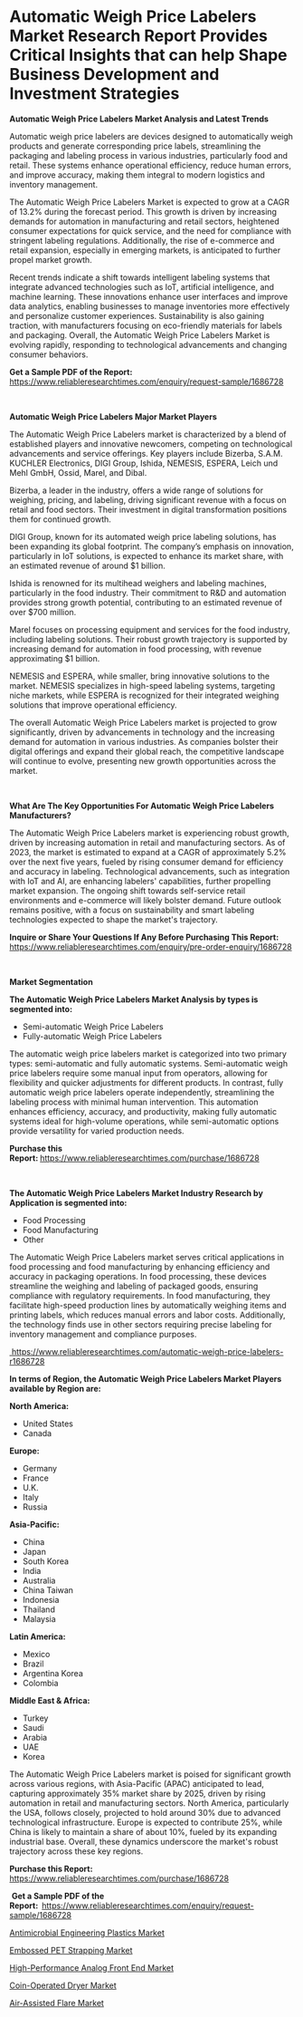 <p><h1>Automatic Weigh Price Labelers Market Research Report Provides Critical Insights that can help Shape Business Development and Investment Strategies</h1></p><p><strong>Automatic Weigh Price Labelers Market Analysis and Latest Trends</strong></p>
<p><p>Automatic weigh price labelers are devices designed to automatically weigh products and generate corresponding price labels, streamlining the packaging and labeling process in various industries, particularly food and retail. These systems enhance operational efficiency, reduce human errors, and improve accuracy, making them integral to modern logistics and inventory management.</p><p>The Automatic Weigh Price Labelers Market is expected to grow at a CAGR of 13.2% during the forecast period. This growth is driven by increasing demands for automation in manufacturing and retail sectors, heightened consumer expectations for quick service, and the need for compliance with stringent labeling regulations. Additionally, the rise of e-commerce and retail expansion, especially in emerging markets, is anticipated to further propel market growth.</p><p>Recent trends indicate a shift towards intelligent labeling systems that integrate advanced technologies such as IoT, artificial intelligence, and machine learning. These innovations enhance user interfaces and improve data analytics, enabling businesses to manage inventories more effectively and personalize customer experiences. Sustainability is also gaining traction, with manufacturers focusing on eco-friendly materials for labels and packaging. Overall, the Automatic Weigh Price Labelers Market is evolving rapidly, responding to technological advancements and changing consumer behaviors.</p></p>
<p><strong>Get a Sample PDF of the Report:&nbsp;</strong> <a href="https://www.reliableresearchtimes.com/enquiry/request-sample/1686728?utm_campaign=1612&utm_medium=2&utm_source=Github&utm_content=ia&utm_term=16102024&utm_id=automatic-weigh-price-labelers">https://www.reliableresearchtimes.com/enquiry/request-sample/1686728</a></p>
<p>&nbsp;</p>
<p><strong>Automatic Weigh Price Labelers Major Market Players</strong></p>
<p><p>The Automatic Weigh Price Labelers market is characterized by a blend of established players and innovative newcomers, competing on technological advancements and service offerings. Key players include Bizerba, S.A.M. KUCHLER Electronics, DIGI Group, Ishida, NEMESIS, ESPERA, Leich und Mehl GmbH, Ossid, Marel, and Dibal.</p><p>Bizerba, a leader in the industry, offers a wide range of solutions for weighing, pricing, and labeling, driving significant revenue with a focus on retail and food sectors. Their investment in digital transformation positions them for continued growth.</p><p>DIGI Group, known for its automated weigh price labeling solutions, has been expanding its global footprint. The company’s emphasis on innovation, particularly in IoT solutions, is expected to enhance its market share, with an estimated revenue of around $1 billion.</p><p>Ishida is renowned for its multihead weighers and labeling machines, particularly in the food industry. Their commitment to R&D and automation provides strong growth potential, contributing to an estimated revenue of over $700 million.</p><p>Marel focuses on processing equipment and services for the food industry, including labeling solutions. Their robust growth trajectory is supported by increasing demand for automation in food processing, with revenue approximating $1 billion.</p><p>NEMESIS and ESPERA, while smaller, bring innovative solutions to the market. NEMESIS specializes in high-speed labeling systems, targeting niche markets, while ESPERA is recognized for their integrated weighing solutions that improve operational efficiency.</p><p>The overall Automatic Weigh Price Labelers market is projected to grow significantly, driven by advancements in technology and the increasing demand for automation in various industries. As companies bolster their digital offerings and expand their global reach, the competitive landscape will continue to evolve, presenting new growth opportunities across the market.</p></p>
<p>&nbsp;</p>
<p><strong>What Are The Key Opportunities For Automatic Weigh Price Labelers Manufacturers?</strong></p>
<p><p>The Automatic Weigh Price Labelers market is experiencing robust growth, driven by increasing automation in retail and manufacturing sectors. As of 2023, the market is estimated to expand at a CAGR of approximately 5.2% over the next five years, fueled by rising consumer demand for efficiency and accuracy in labeling. Technological advancements, such as integration with IoT and AI, are enhancing labelers' capabilities, further propelling market expansion. The ongoing shift towards self-service retail environments and e-commerce will likely bolster demand. Future outlook remains positive, with a focus on sustainability and smart labeling technologies expected to shape the market's trajectory.</p></p>
<p><strong>Inquire or Share Your Questions If Any Before Purchasing This Report:</strong> <a href="https://www.reliableresearchtimes.com/enquiry/pre-order-enquiry/1686728?utm_campaign=1612&utm_medium=2&utm_source=Github&utm_content=ia&utm_term=16102024&utm_id=automatic-weigh-price-labelers">https://www.reliableresearchtimes.com/enquiry/pre-order-enquiry/1686728</a></p>
<p>&nbsp;</p>
<p><strong>Market Segmentation</strong></p>
<p><strong>The Automatic Weigh Price Labelers Market Analysis by types is segmented into:</strong></p>
<p><ul><li>Semi-automatic Weigh Price Labelers</li><li>Fully-automatic Weigh Price Labelers</li></ul></p>
<p><p>The automatic weigh price labelers market is categorized into two primary types: semi-automatic and fully automatic systems. Semi-automatic weigh price labelers require some manual input from operators, allowing for flexibility and quicker adjustments for different products. In contrast, fully automatic weigh price labelers operate independently, streamlining the labeling process with minimal human intervention. This automation enhances efficiency, accuracy, and productivity, making fully automatic systems ideal for high-volume operations, while semi-automatic options provide versatility for varied production needs.</p></p>
<p><strong>Purchase this Report:&nbsp;</strong><a href="https://www.reliableresearchtimes.com/purchase/1686728?utm_campaign=1612&utm_medium=2&utm_source=Github&utm_content=ia&utm_term=16102024&utm_id=automatic-weigh-price-labelers">https://www.reliableresearchtimes.com/purchase/1686728</a></p>
<p>&nbsp;</p>
<p><strong>The Automatic Weigh Price Labelers Market Industry Research by Application is segmented into:</strong></p>
<p><ul><li>Food Processing</li><li>Food Manufacturing</li><li>Other</li></ul></p>
<p><p>The Automatic Weigh Price Labelers market serves critical applications in food processing and food manufacturing by enhancing efficiency and accuracy in packaging operations. In food processing, these devices streamline the weighing and labeling of packaged goods, ensuring compliance with regulatory requirements. In food manufacturing, they facilitate high-speed production lines by automatically weighing items and printing labels, which reduces manual errors and labor costs. Additionally, the technology finds use in other sectors requiring precise labeling for inventory management and compliance purposes.</p></p>
<p><a href="https://www.reliableresearchtimes.com/automatic-weigh-price-labelers-r1686728?utm_campaign=1612&utm_medium=2&utm_source=Github&utm_content=ia&utm_term=16102024&utm_id=automatic-weigh-price-labelers">&nbsp;https://www.reliableresearchtimes.com/automatic-weigh-price-labelers-r1686728</a></p>
<p><strong>In terms of Region, the Automatic Weigh Price Labelers Market Players available by Region are:</strong></p>
<p>
    <p> <strong> North America: </strong>
        <ul>
            <li>United States</li>
            <li>Canada</li>
        </ul>
        </p> 
    <p> <strong> Europe: </strong>
        <ul>
            <li>Germany</li>
            <li>France</li>
            <li>U.K.</li>
            <li>Italy</li>
            <li>Russia</li>
        </ul>
        </p> 
    <p> <strong> Asia-Pacific: </strong>
        <ul>
            <li>China</li>
            <li>Japan</li>
            <li>South Korea</li>
            <li>India</li>
            <li>Australia</li>
            <li>China Taiwan</li>
            <li>Indonesia</li>
            <li>Thailand</li>
            <li>Malaysia</li>
        </ul>
        </p> 
    <p> <strong> Latin America: </strong>
        <ul>
            <li>Mexico</li>
            <li>Brazil</li>
            <li>Argentina Korea</li>
            <li>Colombia</li>
        </ul>
        </p> 
    <p> <strong> Middle East & Africa: </strong>
        <ul>
            <li>Turkey</li>
            <li>Saudi</li>
            <li>Arabia</li>
            <li>UAE</li>
            <li>Korea</li>
        </ul>
    </p>
    </p>
<p><p>The Automatic Weigh Price Labelers market is poised for significant growth across various regions, with Asia-Pacific (APAC) anticipated to lead, capturing approximately 35% market share by 2025, driven by rising automation in retail and manufacturing sectors. North America, particularly the USA, follows closely, projected to hold around 30% due to advanced technological infrastructure. Europe is expected to contribute 25%, while China is likely to maintain a share of about 10%, fueled by its expanding industrial base. Overall, these dynamics underscore the market's robust trajectory across these key regions.</p></p>
<p><strong>Purchase this Report: </strong><a href="https://www.reliableresearchtimes.com/purchase/1686728?utm_campaign=1612&utm_medium=2&utm_source=Github&utm_content=ia&utm_term=16102024&utm_id=automatic-weigh-price-labelers">https://www.reliableresearchtimes.com/purchase/1686728</a></p>
<p>&nbsp;<strong>Get a Sample PDF of the Report:&nbsp;&nbsp;</strong><a href="https://www.reliableresearchtimes.com/enquiry/request-sample/1686728?utm_campaign=1612&utm_medium=2&utm_source=Github&utm_content=ia&utm_term=16102024&utm_id=automatic-weigh-price-labelers">https://www.reliableresearchtimes.com/enquiry/request-sample/1686728</a></p>
<p><strong></strong></p>
<p><p><a href="https://www.linkedin.com/pulse/decoding-antimicrobial-engineering-plastics-industry-dynamics-yvjmc?trk=public_post_embed_feed-article-content&utm_campaign=1612&utm_medium=2&utm_source=Github&utm_content=ia&utm_term=16102024&utm_id=automatic-weigh-price-labelers">Antimicrobial Engineering Plastics Market</a></p><p><a href="https://www.linkedin.com/pulse/strategic-roadmap-success-global-embossed-pet-strapping-market-e0bzc?trk=public_post_embed_feed-article-content&utm_campaign=1612&utm_medium=2&utm_source=Github&utm_content=ia&utm_term=16102024&utm_id=automatic-weigh-price-labelers">Embossed PET Strapping Market</a></p><p><a href="https://www.linkedin.com/pulse/high-performance-analog-front-end-market-trends-growth-outlook-lkxec?trk=public_post_embed_feed-article-content&utm_campaign=1612&utm_medium=2&utm_source=Github&utm_content=ia&utm_term=16102024&utm_id=automatic-weigh-price-labelers">High-Performance Analog Front End Market</a></p><p><a href="https://www.linkedin.com/pulse/coin-operated-dryer-market-emerging-trends-future-prospects-wi2jc?trk=public_post_embed_feed-article-content&utm_campaign=1612&utm_medium=2&utm_source=Github&utm_content=ia&utm_term=16102024&utm_id=automatic-weigh-price-labelers">Coin-Operated Dryer Market</a></p><p><a href="https://www.linkedin.com/pulse/air-assisted-flare-market-size-share-competitive-landscape-zgrcc?trk=public_post_embed_feed-article-content&utm_campaign=1612&utm_medium=2&utm_source=Github&utm_content=ia&utm_term=16102024&utm_id=automatic-weigh-price-labelers">Air-Assisted Flare Market</a></p></p>